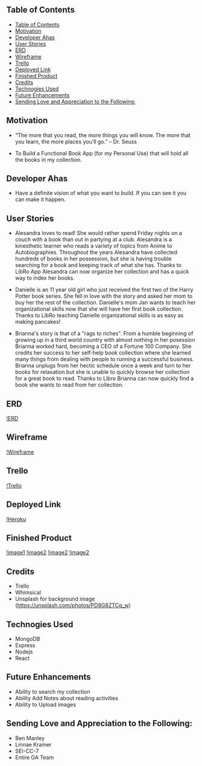 ## Table of Contents

- [Table of Contents](#table-of-contents)
- [Motivation](#motivation)
- [Developer Ahas](#developer-ahas)
- [User Stories](#user-stories)
- [ERD](#erd)
- [Wireframe](#wireframe)
- [Trello](#trello)
- [Deployed Link](#deployed-link)
- [Finished Product](#finished-product)
- [Credits](#credits)
- [Technogies Used](#technogies-used)
- [Future Enhancements](#future-enhancements)
- [Sending Love and Appreciation to the Following:](#sending-love-and-appreciation-to-the-following)

## Motivation

- “The more that you read, the more things you will know. The more that you learn, the more places you’ll go.” – Dr. Seuss
  
- To Build a Functional Book App (for my Personal Use) that will hold all the books in my collection.


## Developer Ahas

- Have a definite vision of what you want to build. If you can see it you can make it happen.


## User Stories
-  Alesandra loves to read! She would rather spend Friday nights on a couch with a book than out in partying at a club. Alesandra is a kinesthetic learner who reads a variety of topics from Anime to Autobiographies. Throughout the years Alesandra have collected hundreds of books in her possession, but she is having trouble searching for a book and keeping track of what she has. Thanks to LibRo App Alesandra can now organize her collection and has a quick way to index her books.
  
- Danielle is an 11 year old girl who just received the first two of the Harry Potter book series. She fell in love with the story and asked her mom to buy her the rest of the collection. Danielle's mom Jan wants to teach her organizational skills now that she will have her first book collection. Thanks to LibRo teaching Danielle organizational skills is as easy as making pancakes!
  
- Brianna's story is that of a "rags to riches". From a humble beginning of growing up in a third world country with almost nothing in her posession Brianna worked hard, becoming a CEO of a Fortune 100 Company. She credits her success to her self-help book collection where she learned many things from dealing with people to running a successful business. Brianna unplugs from her hectic schedule once a week and turn to her books for relaxation but she is unable to quickly browse her collection for a great book to read. Thanks to Libro Brianna can now quickly find a book she wants to read from her collection.

## ERD
[!ERD](https://i.imgur.com/O0vjBKv.png)

## Wireframe
[!Wireframe](https://i.imgur.com/F93B8iT.png)

## Trello
[!Trello](https://trello.com/b/JBmPqtiZ/mern-stack-project-4)

## Deployed Link
[!Heroku](https://libro100.herokuapp.com/login)

## Finished Product
[!image1]()
[!image2]()
[!image2]()
[!image2]()

## Credits
- Trello
- Whimsical
- Unsplash for background image (https://unsplash.com/photos/PD8G8ZTCq_w)


## Technogies Used  
- MongoDB
- Express
- Nodejs
- React


## Future Enhancements
- Ability to search my collection
- Ability Add Notes about reading activities
- Ability to Upload images

## Sending Love and Appreciation to the Following:
- Ben Manley
- Linnae Kramer
- SEI-CC-7
- Entire GA Team









